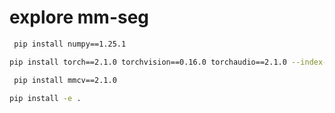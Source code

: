 # explore mm-seg

```bash
 pip install numpy==1.25.1
 ```

```bash
pip install torch==2.1.0 torchvision==0.16.0 torchaudio==2.1.0 --index-url https://download.pytorch.org/whl/cu121
```

```bash
 pip install mmcv==2.1.0
 ```

 ```bash
 pip install -e .
 ```